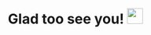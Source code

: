 <h1 align="center"> Glad too see you! </a> 
<img src="https://github.com/goforbg/telegram-emoji-gifs/blob/master/thunder.gif" height="32"/></h1>

